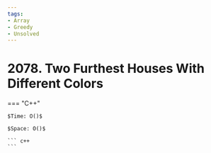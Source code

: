 ```yaml
---
tags:
- Array
- Greedy
- Unsolved
---
```



# 2078. Two Furthest Houses With Different Colors

=== "C++"

    $Time: O()$

    $Space: O()$

    ``` c++
    ```